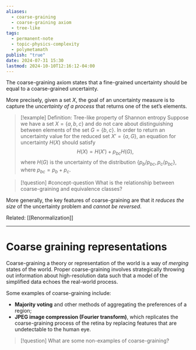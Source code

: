 ```yaml
---
aliases:
  - coarse-graining
  - coarse-graining axiom
  - tree-like
tags:
  - permanent-note
  - topic-physics-complexity
  - polymetamath
publish: "true"
date: 2024-07-31 15:30
lastmod: 2024-10-10T12:16:12-04:00
---
```

The coarse-graining axiom states that a fine-grained uncertainty should be equal to a coarse-grained uncertainty.

More precisely, given a set $X$, the goal of an uncertainty measure is to capture the *uncertainty of a process* that returns one of the set’s elements. 

>[!example] Definition: Tree-like property of Shannon entropy
>Suppose we have a set $X = \{ a, b, c\}$ and do not care about distinguishing between elements of the set $G = \{ b, c\}$. In order to return an uncertainty value for the reduced set $X’ = \{a, G\}$, an equation for uncertainty $H(X)$ should satisfy
>$$
>H(X) = H(X') + p_{bc}H(G),
>$$
>where $H(G)$ is the uncertainty of the distribution $\{p_b/p_{bc}, p_c/p_{bc}\}$, where $p_{bc} = p_b + p_c$. 

>[!question] #concept-question What is the relationship between coarse-graining and equivalence classes?

More generally, the key features of coarse-graining are that it *reduces the size* of the uncertainty problem and *cannot be reversed*.

Related: [[Renormalization]]

---
# Coarse graining representations

Coarse-graining a theory or representation of the world is a way of *merging* states of the world. Proper coarse-graining involves strategically throwing out information about high-resolution data such that a model of the simplified data echoes the real-world process.

Some examples of coarse-graining include:
- **Majority voting** and other methods of aggregating the preferences of a region;
- **JPEG image compression (Fourier transform)**, which replicates the coarse-graining process of the retina by replacing features that are undetectable to the human eye.

>[!question] What are some non-examples of coarse-graining?